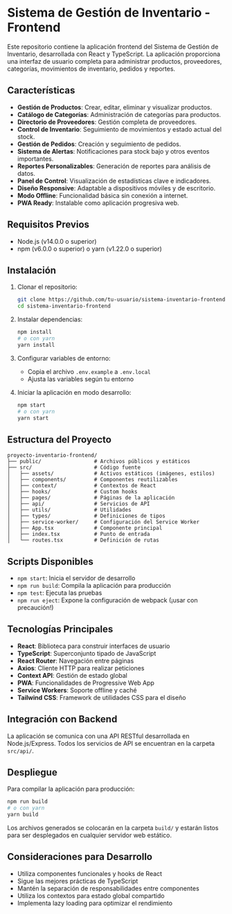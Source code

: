 # Sistema de Gestión de Inventario - Frontend

Este repositorio contiene la aplicación frontend del Sistema de Gestión de Inventario, desarrollada con React y TypeScript. La aplicación proporciona una interfaz de usuario completa para administrar productos, proveedores, categorías, movimientos de inventario, pedidos y reportes.

## Características

- **Gestión de Productos**: Crear, editar, eliminar y visualizar productos.
- **Catálogo de Categorías**: Administración de categorías para productos.
- **Directorio de Proveedores**: Gestión completa de proveedores.
- **Control de Inventario**: Seguimiento de movimientos y estado actual del stock.
- **Gestión de Pedidos**: Creación y seguimiento de pedidos.
- **Sistema de Alertas**: Notificaciones para stock bajo y otros eventos importantes.
- **Reportes Personalizables**: Generación de reportes para análisis de datos.
- **Panel de Control**: Visualización de estadísticas clave e indicadores.
- **Diseño Responsive**: Adaptable a dispositivos móviles y de escritorio.
- **Modo Offline**: Funcionalidad básica sin conexión a internet.
- **PWA Ready**: Instalable como aplicación progresiva web.

## Requisitos Previos

- Node.js (v14.0.0 o superior)
- npm (v6.0.0 o superior) o yarn (v1.22.0 o superior)

## Instalación

1. Clonar el repositorio:
   ```bash
   git clone https://github.com/tu-usuario/sistema-inventario-frontend.git
   cd sistema-inventario-frontend
   ```

2. Instalar dependencias:
   ```bash
   npm install
   # o con yarn
   yarn install
   ```

3. Configurar variables de entorno:
   - Copia el archivo `.env.example` a `.env.local`
   - Ajusta las variables según tu entorno

4. Iniciar la aplicación en modo desarrollo:
   ```bash
   npm start
   # o con yarn
   yarn start
   ```

## Estructura del Proyecto

```
proyecto-inventario-frontend/
├── public/                 # Archivos públicos y estáticos
├── src/                    # Código fuente
│   ├── assets/             # Activos estáticos (imágenes, estilos)
│   ├── components/         # Componentes reutilizables
│   ├── context/            # Contextos de React
│   ├── hooks/              # Custom hooks
│   ├── pages/              # Páginas de la aplicación
│   ├── api/                # Servicios de API
│   ├── utils/              # Utilidades
│   ├── types/              # Definiciones de tipos
│   ├── service-worker/     # Configuración del Service Worker
│   ├── App.tsx             # Componente principal
│   ├── index.tsx           # Punto de entrada
│   └── routes.tsx          # Definición de rutas
```

## Scripts Disponibles

- `npm start`: Inicia el servidor de desarrollo
- `npm run build`: Compila la aplicación para producción
- `npm test`: Ejecuta las pruebas
- `npm run eject`: Expone la configuración de webpack (¡usar con precaución!)

## Tecnologías Principales

- **React**: Biblioteca para construir interfaces de usuario
- **TypeScript**: Superconjunto tipado de JavaScript
- **React Router**: Navegación entre páginas
- **Axios**: Cliente HTTP para realizar peticiones
- **Context API**: Gestión de estado global
- **PWA**: Funcionalidades de Progressive Web App
- **Service Workers**: Soporte offline y caché
- **Tailwind CSS**: Framework de utilidades CSS para el diseño

## Integración con Backend

La aplicación se comunica con una API RESTful desarrollada en Node.js/Express. Todos los servicios de API se encuentran en la carpeta `src/api/`.

## Despliegue

Para compilar la aplicación para producción:

```bash
npm run build
# o con yarn
yarn build
```

Los archivos generados se colocarán en la carpeta `build/` y estarán listos para ser desplegados en cualquier servidor web estático.

## Consideraciones para Desarrollo

- Utiliza componentes funcionales y hooks de React
- Sigue las mejores prácticas de TypeScript
- Mantén la separación de responsabilidades entre componentes
- Utiliza los contextos para estado global compartido
- Implementa lazy loading para optimizar el rendimiento
